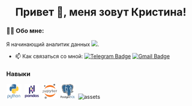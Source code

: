 <h1 align="center">Привет 👋, меня зовут Кристина!</h1>


### :man_technologist: Обо мне:

Я начинающий аналитик данных <img src="https://media.giphy.com/media/WUlplcMpOCEmTGBtBW/giphy.gif" width="30px">. 

- :mailbox: Как связаться со мной: [![Telegram Badge](https://img.shields.io/badge/-Krisina-blue?style=flat&logo=Telegram&logoColor=white)](https://t.me/kristach1985) [![Gmail Badge](https://img.shields.io/badge/-Gmail-red?style=flat&logo=Gmail&logoColor=white)](mailto:Kristinachurzina69@gmail.com)

### Навыки
<div>
 <img src="https://github.com/devicons/devicon/blob/master/icons/python/python-original-wordmark.svg" title="python" alt="python" width="40" height="40"/>&nbsp 
 <img src="https://github.com/devicons/devicon/blob/master/icons/pandas/pandas-original-wordmark.svg" title="pandas" alt="pandas" width="40" height="40"/>&nbsp 
 <img src="https://github.com/devicons/devicon/blob/master/icons/jupyter/jupyter-original-wordmark.svg" title="jupyter" alt="jupyter" width="40" height="40"/>&nbsp 
 <img src="https://github.com/devicons/devicon/blob/master/icons/postgresql/postgresql-original-wordmark.svg" title="postgresql" alt="postgresql" width="40" height="40"/>&nbsp 
 <img src="https://github.com/Thomas-George-T/Thomas-George-T/blob/master/assets/tableau.svg" title="assets" alt="assets" width="40" height="40"/>&nbsp 
</div>
